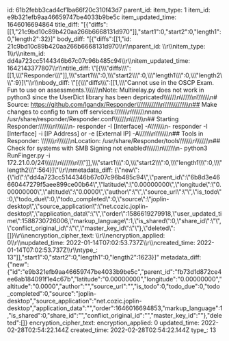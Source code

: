 id: 61b2febb3cad4cf1ba66f20c310f43d7
parent_id: 
item_type: 1
item_id: e9b321efb9aa46659747be4033b9be5c
item_updated_time: 1646016694864
title_diff: "[{\"diffs\":[[1,\"21c9bd10c89b420aa266b6668131d970\"]],\"start1\":0,\"start2\":0,\"length1\":0,\"length2\":32}]"
body_diff: "[{\"diffs\":[[1,\"id: 21c9bd10c89b420aa266b6668131d970\\\r\\\nparent_id: \\\r\\\nitem_type: 1\\\r\\\nitem_id: dd4a723cc5144346b67c07c96b485c94\\\r\\\nitem_updated_time: 1642143377807\\\r\\\ntitle_diff: \\\"[{\\\\\\\"diffs\\\\\\\":[[1,\\\\\\\"Responder\\\\\\\"]],\\\\\\\"start1\\\\\\\":0,\\\\\\\"start2\\\\\\\":0,\\\\\\\"length1\\\\\\\":0,\\\\\\\"length2\\\\\\\":9}]\\\"\\\r\\\nbody_diff: \\\"[{\\\\\\\"diffs\\\\\\\":[[1,\\\\\\\"Cannot use in the OSCP Exam. Fun to use on assessments.\\\\\\\\\\\\\nNote: Multirelay.py does not work in python3 since the UserDict library has been depricated\\\\\\\\\\\\\n\\\\\\\\\\\\\n\\\\\\\\\\\\\n# Source: https://github.com/lgandx/Responder\\\\\\\\\\\\\n\\\\\\\\\\\\\n## Make changes to config to turn off services:\\\\\\\\\\\\\n\\\\\\\\\\\\\nnano /usr/share/responder/Responder.conf\\\\\\\\\\\\\n\\\\\\\\\\\\\n## Starting Responder:\\\\\\\\\\\\\n\\\\\\\\\\\\\n- responder -I [Interface] -A\\\\\\\\\\\\\n- responder -I [Interface] -i [IP Address] or -e [External IP] -A\\\\\\\\\\\\\n\\\\\\\\\\\\\n## Tools in Responder: \\\\\\\\\\\\\n\\\\\\\\\\\\\nLocation: /usr/share/Responder/tools\\\\\\\\\\\\\n\\\\\\\\\\\\\n## Check for systems with SMB Signing not enabled\\\\\\\\\\\\\n\\\\\\\\\\\\\n- python3 RunFinger.py -i 172.21.0.0/24\\\\\\\\\\\\\n\\\\\\\\\\\\\n\\\\\\\"]],\\\\\\\"start1\\\\\\\":0,\\\\\\\"start2\\\\\\\":0,\\\\\\\"length1\\\\\\\":0,\\\\\\\"length2\\\\\\\":564}]\\\"\\\r\\\nmetadata_diff: {\\\"new\\\":{\\\"id\\\":\\\"dd4a723cc5144346b67c07c96b485c94\\\",\\\"parent_id\\\":\\\"6b8d3e46660447279f5aee899ce00b64\\\",\\\"latitude\\\":\\\"0.00000000\\\",\\\"longitude\\\":\\\"0.00000000\\\",\\\"altitude\\\":\\\"0.0000\\\",\\\"author\\\":\\\"\\\",\\\"source_url\\\":\\\"\\\",\\\"is_todo\\\":0,\\\"todo_due\\\":0,\\\"todo_completed\\\":0,\\\"source\\\":\\\"joplin-desktop\\\",\\\"source_application\\\":\\\"net.cozic.joplin-desktop\\\",\\\"application_data\\\":\\\"\\\",\\\"order\\\":1586619279918,\\\"user_updated_time\\\":1588730726006,\\\"markup_language\\\":1,\\\"is_shared\\\":0,\\\"share_id\\\":\\\"\\\",\\\"conflict_original_id\\\":\\\"\\\",\\\"master_key_id\\\":\\\"\\\"},\\\"deleted\\\":[]}\\\r\\\nencryption_cipher_text: \\\r\\\nencryption_applied: 0\\\r\\\nupdated_time: 2022-01-14T07:02:53.737Z\\\r\\\ncreated_time: 2022-01-14T07:02:53.737Z\\\r\\\ntype_: 13\"]],\"start1\":0,\"start2\":0,\"length1\":0,\"length2\":1623}]"
metadata_diff: {"new":{"id":"e9b321efb9aa46659747be4033b9be5c","parent_id":"fb73d1d872ce4ee6ab184091f1e4c67b","latitude":"0.00000000","longitude":"0.00000000","altitude":"0.0000","author":"","source_url":"","is_todo":0,"todo_due":0,"todo_completed":0,"source":"joplin-desktop","source_application":"net.cozic.joplin-desktop","application_data":"","order":1646016694853,"markup_language":1,"is_shared":0,"share_id":"","conflict_original_id":"","master_key_id":""},"deleted":[]}
encryption_cipher_text: 
encryption_applied: 0
updated_time: 2022-02-28T02:54:22.144Z
created_time: 2022-02-28T02:54:22.144Z
type_: 13